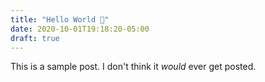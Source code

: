 ```yaml
---
title: "Hello World 👋"
date: 2020-10-01T19:18:20-05:00
draft: true
---
```


This is a sample post. I don't think it *would* ever get posted.